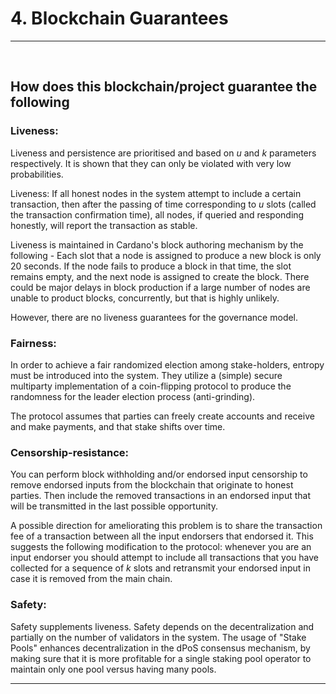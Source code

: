 <!-- .slide: data-background-color="#8D3AED" -->

# 4. Blockchain Guarantees

---

<widget-text style="padding: 0 3em 0 3em">

## How does this blockchain/project guarantee the following

### Liveness:

Liveness and persistence are prioritised and based on $u$ and $k$ parameters respectively. It is shown that they can only be violated with very low probabilities.

Liveness: If all honest nodes in the system attempt to include a certain transaction, then after the passing of time corresponding to $u$ slots (called the transaction confirmation time), all nodes, if queried and responding honestly, will report the transaction as stable.

Liveness is maintained in Cardano's block authoring mechanism by the following - Each slot that a node is assigned to produce a new block is only 20 seconds. If the node fails to produce a block in that time, the slot remains empty, and the next node is assigned to create the block. There could be major delays in block production if a large number of nodes are unable to product blocks, concurrently, but that is highly unlikely.

However, there are no liveness guarantees for the governance model.

### Fairness:

In order to achieve a fair randomized election among stake-holders, entropy must be introduced into the system. They utilize a (simple) secure multiparty implementation of a coin-flipping protocol to produce the randomness for the leader election process (anti-grinding). 

The protocol assumes that parties can freely create accounts and receive and make payments, and that stake shifts over time.

### Censorship-resistance:

You can perform block withholding and/or endorsed input censorship to remove endorsed inputs from the blockchain that originate to honest parties. Then include the removed transactions in an endorsed input that will be transmitted in the last possible opportunity.

A possible direction for ameliorating this problem is to share the transaction fee of a transaction between all the input endorsers that endorsed it. This suggests the following modification to the protocol: whenever you are an input endorser you should attempt to include all transactions that you have collected for a sequence of $k$ slots and retransmit your endorsed input in case it is removed from the main chain.

### Safety:

Safety supplements liveness. Safety depends on the decentralization and partially on the number of validators in the system. The usage of "Stake Pools" enhances decentralization in the dPoS consensus mechanism, by making sure that it is more profitable for a single staking pool operator to maintain only one pool versus having many pools.

---
